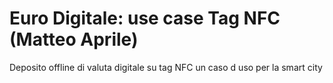 # Euro Digitale: use case Tag NFC (Matteo Aprile)
Deposito offline di valuta digitale su tag NFC un caso d uso per la smart city